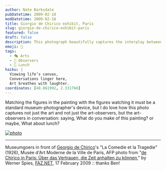```yaml
---
author: Nate Barksdale
pubDatetime: 2009-02-18
modDatetime: 2009-02-18
title: Giorgio de Chirico exhibit, Paris
slug: giorgio-de-chirico-exhibit-paris
featured: false
draft: false
description: This photograph beautifully captures the interplay between viewers and art, showcasing the conversation sparked by de Chirico's "La Comedie et la Tragedie."
emoji: 🎨
tags:
  - 🎭 Arts
  - 👥 Observers
  - 🍴 Lunch
haiku: |
  Viewing life’s canvas,  
  Conversations linger here,  
  Art breathes with laughter.
coordinates: [48.861992, 2.331766]
---
```


Matching the figures in the painting with the figures watching it must be a standard museum-photographer's device, but I do love how this photo captures not just the art and not just the art-observers, but the art-observers in conversation: saying, What do you make of this painting? or maybe, What about lunch?

[![photo](http://culture-making.com/media/{A3DE8EF8-ED16-45B7-835A-D5B59B75BE47}Picture.jpg)](http://www.faz.net/s/RubEBED639C476B407798B1CE808F1F6632/Doc~E42E88446A7524658BF812CC08007B818~ATpl~Ecommon~Scontent.html?rss_feuilleton)

---

Museumgoers in front of [Georgio de Chirico](http://en.wikipedia.org/wiki/Giorgio_de_Chirico)'s "La Comedie et la Tragedie" (1926), Musée d'Art Moderne de la Ville de Paris, AFP photo from "[de Chirico in Paris: Über das Vertrauen, die Zeit anhalten zu können](http://www.faz.net/s/RubEBED639C476B407798B1CE808F1F6632/Doc~E42E88446A7524658BF812CC08007B818~ATpl~Ecommon~Scontent.html?rss_feuilleton)," by Werner Spies, [FAZ.NET](http://www.faz.net/s/RubEBED639C476B407798B1CE808F1F6632/Doc~E42E88446A7524658BF812CC08007B818~ATpl~Ecommon~Scontent.html?rss_feuilleton), 17 February 2009 :: thanks Ben!

